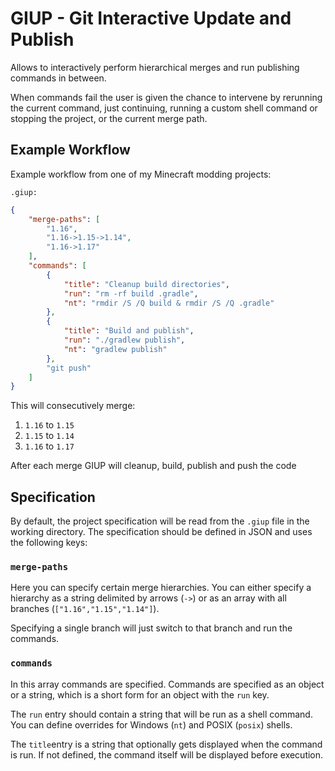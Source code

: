 # GIUP - Git Interactive Update and Publish
Allows to interactively perform hierarchical merges and run publishing commands in between.

When commands fail the user is given the chance to intervene by rerunning the current command, just continuing, running a custom shell command or stopping the project, or the current merge path.

## Example Workflow
Example workflow from one of my Minecraft modding projects:

`.giup:`
```json
{
    "merge-paths": [
        "1.16",
        "1.16->1.15->1.14",
        "1.16->1.17"
    ],
    "commands": [
        {
            "title": "Cleanup build directories",
            "run": "rm -rf build .gradle",
            "nt": "rmdir /S /Q build & rmdir /S /Q .gradle"
        },
        {
            "title": "Build and publish",
            "run": "./gradlew publish",
            "nt": "gradlew publish"
        },
        "git push"
    ]
}
```

This will consecutively merge:

1. `1.16` to `1.15`
2. `1.15` to `1.14`
3. `1.16` to `1.17`

After each merge GIUP will cleanup, build, publish and push the code

## Specification
By default, the project specification will be read from the `.giup` file in the working directory. The specification should be defined in JSON and uses the following keys:

### `merge-paths`
Here you can specify certain merge hierarchies. You can either specify a hierarchy as a string delimited by arrows (`->`) or as an array with all branches (`["1.16","1.15","1.14"]`).

Specifying a single branch will just switch to that branch and run the commands.

### `commands`
In this array commands are specified.
Commands are specified as an object or a string, which is a short form for an object with the `run` key.

The `run` entry should contain a string that will be run as a shell command. You can define overrides for Windows (`nt`) and POSIX (`posix`) shells.

The `title`entry is a string that optionally gets displayed when the command is run. If not defined, the command itself will be displayed before execution.
